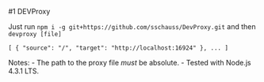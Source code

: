 #1 DEVProxy

Just run `npm i -g git+https://github.com/sschauss/DevProxy.git` and then `devproxy [file]`

`[
	{
		"source": "/",
		"target": "http://localhost:16924"
	},
	...
]`

Notes: 
	- The path to the proxy file *must* be absolute.
	- Tested with Node.js 4.3.1 LTS.
